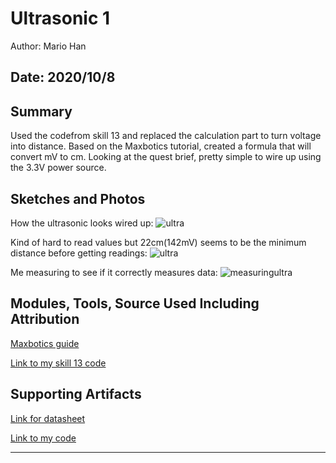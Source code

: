 #  Ultrasonic 1

Author: Mario Han

Date: 2020/10/8
-----

## Summary

Used the codefrom skill 13 and replaced the calculation part to turn voltage into distance. Based on the Maxbotics tutorial, created a formula that will convert mV to cm. Looking at the quest brief, pretty simple to wire up using the 3.3V power source.

## Sketches and Photos

How the ultrasonic looks wired up:
![ultra](https://user-images.githubusercontent.com/45515930/95518662-88811180-0991-11eb-8dea-37ba73092c6e.JPG)

Kind of hard to read values but 22cm(142mV) seems to be the minimum distance before getting readings:
![ultra](https://user-images.githubusercontent.com/45515930/95518737-b1090b80-0991-11eb-839f-54d94ace0a58.png)

Me measuring to see if it correctly measures data:
![measuringultra](https://user-images.githubusercontent.com/45515930/95518818-de55b980-0991-11eb-939d-747b7ca05d13.JPG)

## Modules, Tools, Source Used Including Attribution

[Maxbotics guide](https://www.maxbotix.com/ultrasonic-sensor-hrlv%E2%80%91maxsonar%E2%80%91ez-guide-158)

[Link to my skill 13 code](https://github.com/BU-EC444/Han-Mario-1/tree/master/skills/cluster-2/13/code)

## Supporting Artifacts

[Link for datasheet](https://www.maxbotix.com/documents/HRLV-MaxSonar-EZ_Datasheet.pdf)

[Link to my code](https://github.com/BU-EC444/Han-Mario-1/tree/master/skills/cluster-2/14/code)

-----
